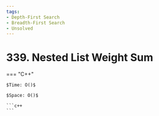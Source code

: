 ```yaml
---
tags:
- Depth-First Search
- Breadth-First Search
- Unsolved
---
```



# 339. Nested List Weight Sum

=== "C++"

    $Time: O()$

    $Space: O()$

    ```c++
    ```
